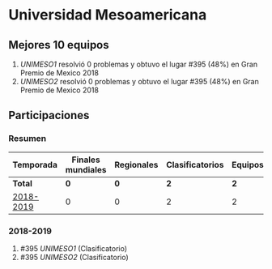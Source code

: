 ---
---

# Universidad Mesoamericana

## Mejores 10 equipos

1. _UNIMESO1_ resolvió 0 problemas y obtuvo el lugar #395 (48%) en Gran Premio de Mexico 2018
1. _UNIMESO2_ resolvió 0 problemas y obtuvo el lugar #395 (48%) en Gran Premio de Mexico 2018

## Participaciones

### Resumen

| Temporada | Finales mundiales | Regionales | Clasificatorios | Equipos |
| --- | --- | --- | --- | --- |
| **Total** | **0** | **0** | **2** | **2** |
| [2018-2019](#2018-2019) | 0 | 0 | 2 | 2 |

### 2018-2019

1. #395 _UNIMESO1_ (Clasificatorio)
1. #395 _UNIMESO2_ (Clasificatorio)



